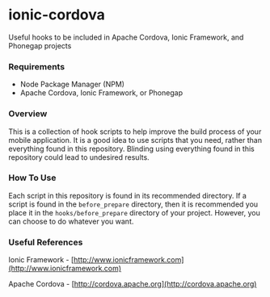 # ionic-cordova

Useful hooks to be included in Apache Cordova, Ionic Framework, and Phonegap projects

### Requirements

* Node Package Manager (NPM)
* Apache Cordova, Ionic Framework, or Phonegap

### Overview

This is a collection of hook scripts to help improve the build process of your mobile application.  It is a good idea to 
use scripts that you need, rather than everything found in this repository.  Blinding using everything found in this 
repository could lead to undesired results.

### How To Use

Each script in this repository is found in its recommended directory.  If a script is found in the `before_prepare` directory, 
then it is recommended you place it in the `hooks/before_prepare` directory of your project.  However, you can choose to do 
whatever you want.

### Useful References

Ionic Framework - [http://www.ionicframework.com](http://www.ionicframework.com)

Apache Cordova - [http://cordova.apache.org](http://cordova.apache.org)
